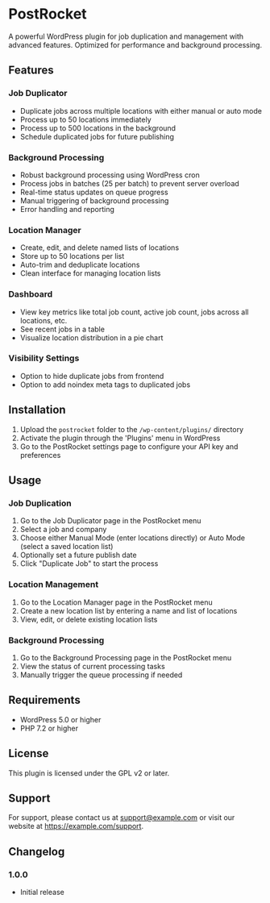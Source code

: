 # PostRocket

A powerful WordPress plugin for job duplication and management with advanced features. Optimized for performance and background processing.

## Features

### Job Duplicator
- Duplicate jobs across multiple locations with either manual or auto mode
- Process up to 50 locations immediately
- Process up to 500 locations in the background
- Schedule duplicated jobs for future publishing

### Background Processing
- Robust background processing using WordPress cron
- Process jobs in batches (25 per batch) to prevent server overload
- Real-time status updates on queue progress
- Manual triggering of background processing
- Error handling and reporting

### Location Manager
- Create, edit, and delete named lists of locations
- Store up to 50 locations per list
- Auto-trim and deduplicate locations
- Clean interface for managing location lists

### Dashboard
- View key metrics like total job count, active job count, jobs across all locations, etc.
- See recent jobs in a table
- Visualize location distribution in a pie chart

### Visibility Settings
- Option to hide duplicate jobs from frontend
- Option to add noindex meta tags to duplicated jobs

## Installation

1. Upload the `postrocket` folder to the `/wp-content/plugins/` directory
2. Activate the plugin through the 'Plugins' menu in WordPress
3. Go to the PostRocket settings page to configure your API key and preferences

## Usage

### Job Duplication

1. Go to the Job Duplicator page in the PostRocket menu
2. Select a job and company
3. Choose either Manual Mode (enter locations directly) or Auto Mode (select a saved location list)
4. Optionally set a future publish date
5. Click "Duplicate Job" to start the process

### Location Management

1. Go to the Location Manager page in the PostRocket menu
2. Create a new location list by entering a name and list of locations
3. View, edit, or delete existing location lists

### Background Processing

1. Go to the Background Processing page in the PostRocket menu
2. View the status of current processing tasks
3. Manually trigger the queue processing if needed

## Requirements

- WordPress 5.0 or higher
- PHP 7.2 or higher

## License

This plugin is licensed under the GPL v2 or later.

## Support

For support, please contact us at support@example.com or visit our website at https://example.com/support.

## Changelog

### 1.0.0
- Initial release